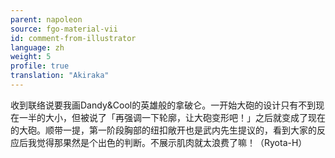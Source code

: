 ```yaml
---
parent: napoleon
source: fgo-material-vii
id: comment-from-illustrator
language: zh
weight: 5
profile: true
translation: "Akiraka"
---
```


收到联络说要我画Dandy&Cool的英雄般的拿破仑。一开始大砲的设计只有不到现在一半的大小，但被说了「再强调一下轮廓，让大砲变形吧！」之后就变成了现在的大砲。顺带一提，第一阶段胸部的纽扣敞开也是武内先生提议的，看到大家的反应后我觉得那果然是个出色的判断。不展示肌肉就太浪费了嘛！（Ryota-H）

